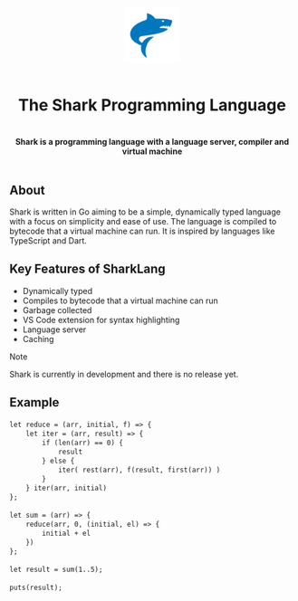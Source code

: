 <div align="center" style="display:grid;place-items:center;">
<p>
    <img width="100" src="./shark_file_icon.svg" alt="Statusify Logo">
</p>
<h1>The Shark Programming Language</h1>

<h4>Shark is a programming language with a language server, compiler and virtual machine</h4>
</div>

## About

Shark is written in Go aiming to be a simple, dynamically typed language with a focus on simplicity and ease of use. The language is compiled to bytecode that a virtual machine can run. It is inspired by languages like TypeScript and Dart.

## Key Features of SharkLang

- Dynamically typed
- Compiles to bytecode that a virtual machine can run
- Garbage collected
- VS Code extension for syntax highlighting
- Language server
- Caching

> [!NOTE]
> Shark is currently in development and there is no release yet.

## Example

```shark
let reduce = (arr, initial, f) => {
    let iter = (arr, result) => {
        if (len(arr) == 0) {
            result
        } else {
            iter( rest(arr), f(result, first(arr)) ) 
        }
    } iter(arr, initial)
};

let sum = (arr) => {
    reduce(arr, 0, (initial, el) => {
        initial + el
    })
};

let result = sum(1..5);

puts(result);
```
